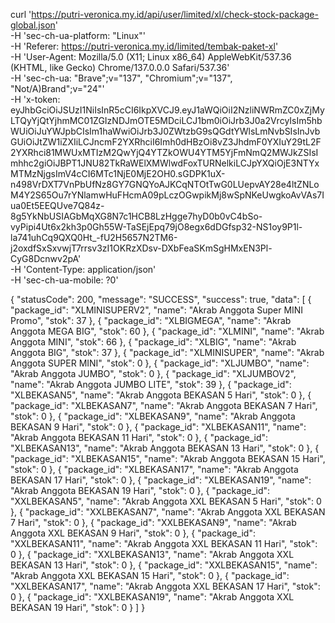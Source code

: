 curl 'https://putri-veronica.my.id/api/user/limited/xl/check-stock-package-global.json' \
  -H 'sec-ch-ua-platform: "Linux"' \
  -H 'Referer: https://putri-veronica.my.id/limited/tembak-paket-xl' \
  -H 'User-Agent: Mozilla/5.0 (X11; Linux x86_64) AppleWebKit/537.36 (KHTML, like Gecko) Chrome/137.0.0.0 Safari/537.36' \
  -H 'sec-ch-ua: "Brave";v="137", "Chromium";v="137", "Not/A)Brand";v="24"' \
  -H 'x-token: eyJhbGciOiJSUzI1NiIsInR5cCI6IkpXVCJ9.eyJ1aWQiOiI2NzliNWRmZC0xZjMyLTQyYjQtYjhmMC01ZGIzNDJmOTE5MDciLCJ1bm0iOiJrb3J0a2VrcyIsIm5hbWUiOiJuYWJpbCIsIm1haWwiOiJrb3J0ZWtzbG9sQGdtYWlsLmNvbSIsInJvbGUiOiJtZW1iZXIiLCJncmF2YXRhciI6Imh0dHBzOi8vZ3JhdmF0YXIuY29tL2F2YXRhci81MWUxMTIzM2QwYjQ4YTZkOWU4YTM5YjFmNmQ2MWJkZSIsImhhc2giOiJBPT1JNU82TkRaWElXMWlwdFoxTURNelkiLCJpYXQiOjE3NTYxMTMzNjgsImV4cCI6MTc1NjE0MjE2OH0.sGDPK1uX-n498VrDXT7VnPbUfNz8GY7GNQYoAJKCqNTOtTwG0LUepvAY28e4ltZNLoM4Y2S65Ou7rYNlamwHuFHcmA09pLczOGwpikMj8wSpNKeUwgkoAvVAs7Iua0Et5EEQUve7Q84z-8g5YkNbUSIAGbMqXG8N7c1HCB8LzHgge7hyD0b0vC4bSo-vyPipi4Ut6x2kh3p0Gh55W-TaSEjEpq79jO8egx6dDGfsp32-NS1oy9P1l-la741uhCq9QXQ0Ht_-fU2H5657N2TM6-j2oxdfSxSxvwjT7rrsv3zI1OKRzXDsv-DXbFeaSKmSgHMxEN3Pl-CyG8Dcnwv2pA' \
  -H 'Content-Type: application/json' \
  -H 'sec-ch-ua-mobile: ?0'


{
    "statusCode": 200,
    "message": "SUCCESS",
    "success": true,
    "data": [
        {
            "package_id": "XLMINISUPERV2",
            "name": "Akrab Anggota Super MINI Promo",
            "stok": 37
        },
        {
            "package_id": "XLBIGMEGA",
            "name": "Akrab Anggota MEGA BIG",
            "stok": 60
        },
        {
            "package_id": "XLMINI",
            "name": "Akrab Anggota MINI",
            "stok": 66
        },
        {
            "package_id": "XLBIG",
            "name": "Akrab Anggota BIG",
            "stok": 37
        },
        {
            "package_id": "XLMINISUPER",
            "name": "Akrab Anggota SUPER MINI",
            "stok": 0
        },
        {
            "package_id": "XLJUMBO",
            "name": "Akrab Anggota JUMBO",
            "stok": 0
        },
        {
            "package_id": "XLJUMBOV2",
            "name": "Akrab Anggota JUMBO LITE",
            "stok": 39
        },
        {
            "package_id": "XLBEKASAN5",
            "name": "Akrab Anggota BEKASAN 5 Hari",
            "stok": 0
        },
        {
            "package_id": "XLBEKASAN7",
            "name": "Akrab Anggota BEKASAN 7 Hari",
            "stok": 0
        },
        {
            "package_id": "XLBEKASAN9",
            "name": "Akrab Anggota BEKASAN 9 Hari",
            "stok": 0
        },
        {
            "package_id": "XLBEKASAN11",
            "name": "Akrab Anggota BEKASAN 11 Hari",
            "stok": 0
        },
        {
            "package_id": "XLBEKASAN13",
            "name": "Akrab Anggota BEKASAN 13 Hari",
            "stok": 0
        },
        {
            "package_id": "XLBEKASAN15",
            "name": "Akrab Anggota BEKASAN 15 Hari",
            "stok": 0
        },
        {
            "package_id": "XLBEKASAN17",
            "name": "Akrab Anggota BEKASAN 17 Hari",
            "stok": 0
        },
        {
            "package_id": "XLBEKASAN19",
            "name": "Akrab Anggota BEKASAN 19 Hari",
            "stok": 0
        },
        {
            "package_id": "XXLBEKASAN5",
            "name": "Akrab Anggota XXL BEKASAN 5 Hari",
            "stok": 0
        },
        {
            "package_id": "XXLBEKASAN7",
            "name": "Akrab Anggota XXL BEKASAN 7 Hari",
            "stok": 0
        },
        {
            "package_id": "XXLBEKASAN9",
            "name": "Akrab Anggota XXL BEKASAN 9 Hari",
            "stok": 0
        },
        {
            "package_id": "XXLBEKASAN11",
            "name": "Akrab Anggota XXL BEKASAN 11 Hari",
            "stok": 0
        },
        {
            "package_id": "XXLBEKASAN13",
            "name": "Akrab Anggota XXL BEKASAN 13 Hari",
            "stok": 0
        },
        {
            "package_id": "XXLBEKASAN15",
            "name": "Akrab Anggota XXL BEKASAN 15 Hari",
            "stok": 0
        },
        {
            "package_id": "XXLBEKASAN17",
            "name": "Akrab Anggota XXL BEKASAN 17 Hari",
            "stok": 0
        },
        {
            "package_id": "XXLBEKASAN19",
            "name": "Akrab Anggota XXL BEKASAN 19 Hari",
            "stok": 0
        }
    ]
}
